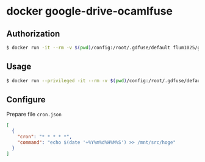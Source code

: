 docker google-drive-ocamlfuse
===

Authorization
---

```bash
$ docker run -it --rm -v $(pwd)/config:/root/.gdfuse/default flum1025/gdrive-cron google-drive-ocamlfuse
```

Usage
---

```bash
$ docker run --privileged -it --rm -v $(pwd)/config:/root/.gdfuse/default -v $(pwd)/cron.json:/cron.json flum1025/gdrive-cron
```

Configure
---

Prepare file `cron.json`

```json
[
  {
    "cron": "* * * * *",
    "command": "echo $(date '+%Y%m%d%H%M%S') >> /mnt/src/hoge"
  }
]
```
